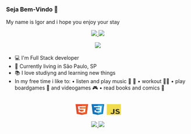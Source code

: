 ### Seja Bem-Vindo 👋
My name is Igor and i hope you enjoy your stay

<div align="center">
  <a href="https://www.linkedin.com/in/igor-campos-ratao/" target="_blank">
    <img src="https://img.shields.io/badge/-LinkedIn-%230077B5?style=for-the-badge&logo=linkedin&logoColor=white" target="_blank">
  </a>

  <a href="https://www.instagram.com/igorubarea/" target="_blank">
    <img src="https://img.shields.io/badge/-Instagram-%23E4405F?style=for-the-badge&logo=instagram&logoColor=white" target="_blank">
  </a>


  <a href = "mailto:igorcamposratao@gmail.com"><img src="https://img.shields.io/badge/-Gmail-%23333?style=for-the-badge&logo=gmail&logoColor=white" target="_blank">
  </a>
 
</div>

- 💻 I'm Full Stack developer
- 📌 Currently living in São Paulo, SP
- 📚 I love studiyng and learning new things
-  In my free time i like to:
• listen and play music 🎵 🎸
• workout 🏋️‍♂️
• play boardgames 🎲 and videogames 🎮
• read books and comics 📖

##
<div  align="center"> 
  <img align="center" alt="HTML" height="30" width="40" src="https://raw.githubusercontent.com/devicons/devicon/master/icons/html5/html5-original.svg">
  <img align="center" alt="CSS" height="30" width="40" src="https://raw.githubusercontent.com/devicons/devicon/master/icons/css3/css3-original.svg">
  <img align="center" alt="java" height="30" width="40" src="https://raw.githubusercontent.com/devicons/devicon/master/icons/javascript/javascript-original.svg">
</div>

<BR>

<div align="center">
  <a href="https://github.com/IgorCamposRatao">
  <img height="160em" src="https://github-readme-stats.vercel.app/api?username=alesuzuki&show_icons=true&theme=dracula&include_all_commits=true&count_private=true"/>
  <img height="160em" src="https://github-readme-stats.vercel.app/api/top-langs/?username=alesuzuki&layout=compact&langs_count=7&theme=dracula"/>
</div>

##
